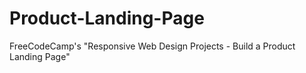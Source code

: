 # Product-Landing-Page
FreeCodeCamp's "Responsive Web Design Projects - Build a Product Landing Page"
